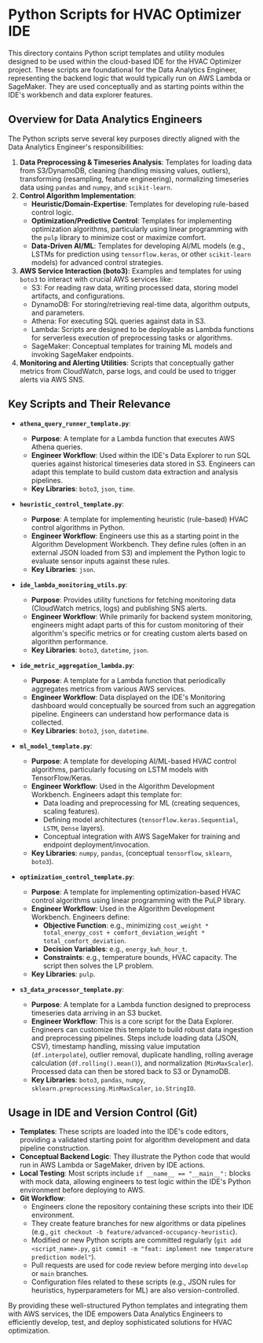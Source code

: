 # Python Scripts for HVAC Optimizer IDE

This directory contains Python script templates and utility modules designed to be used within the cloud-based IDE for the HVAC Optimizer project. These scripts are foundational for the Data Analytics Engineer, representing the backend logic that would typically run on AWS Lambda or SageMaker. They are used conceptually and as starting points within the IDE's workbench and data explorer features.

## Overview for Data Analytics Engineers

The Python scripts serve several key purposes directly aligned with the Data Analytics Engineer's responsibilities:
1.  **Data Preprocessing & Timeseries Analysis**: Templates for loading data from S3/DynamoDB, cleaning (handling missing values, outliers), transforming (resampling, feature engineering), normalizing timeseries data using `pandas` and `numpy`, and `scikit-learn`.
2.  **Control Algorithm Implementation**:
    *   **Heuristic/Domain-Expertise**: Templates for developing rule-based control logic.
    *   **Optimization/Predictive Control**: Templates for implementing optimization algorithms, particularly using linear programming with the `pulp` library to minimize cost or maximize comfort.
    *   **Data-Driven AI/ML**: Templates for developing AI/ML models (e.g., LSTMs for prediction using `tensorflow.keras`, or other `scikit-learn` models) for advanced control strategies.
3.  **AWS Service Interaction (boto3)**: Examples and templates for using `boto3` to interact with crucial AWS services like:
    *   S3: For reading raw data, writing processed data, storing model artifacts, and configurations.
    *   DynamoDB: For storing/retrieving real-time data, algorithm outputs, and parameters.
    *   Athena: For executing SQL queries against data in S3.
    *   Lambda: Scripts are designed to be deployable as Lambda functions for serverless execution of preprocessing tasks or algorithms.
    *   SageMaker: Conceptual templates for training ML models and invoking SageMaker endpoints.
4.  **Monitoring and Alerting Utilities**: Scripts that conceptually gather metrics from CloudWatch, parse logs, and could be used to trigger alerts via AWS SNS.

## Key Scripts and Their Relevance

*   **`athena_query_runner_template.py`**:
    *   **Purpose**: A template for a Lambda function that executes AWS Athena queries.
    *   **Engineer Workflow**: Used within the IDE's Data Explorer to run SQL queries against historical timeseries data stored in S3. Engineers can adapt this template to build custom data extraction and analysis pipelines.
    *   **Key Libraries**: `boto3`, `json`, `time`.

*   **`heuristic_control_template.py`**:
    *   **Purpose**: A template for implementing heuristic (rule-based) HVAC control algorithms in Python.
    *   **Engineer Workflow**: Engineers use this as a starting point in the Algorithm Development Workbench. They define rules (often in an external JSON loaded from S3) and implement the Python logic to evaluate sensor inputs against these rules.
    *   **Key Libraries**: `json`.

*   **`ide_lambda_monitoring_utils.py`**:
    *   **Purpose**: Provides utility functions for fetching monitoring data (CloudWatch metrics, logs) and publishing SNS alerts.
    *   **Engineer Workflow**: While primarily for backend system monitoring, engineers might adapt parts of this for custom monitoring of their algorithm's specific metrics or for creating custom alerts based on algorithm performance.
    *   **Key Libraries**: `boto3`, `datetime`, `json`.

*   **`ide_metric_aggregation_lambda.py`**:
    *   **Purpose**: A template for a Lambda function that periodically aggregates metrics from various AWS services.
    *   **Engineer Workflow**: Data displayed on the IDE's Monitoring dashboard would conceptually be sourced from such an aggregation pipeline. Engineers can understand how performance data is collected.
    *   **Key Libraries**: `boto3`, `json`, `datetime`.

*   **`ml_model_template.py`**:
    *   **Purpose**: A template for developing AI/ML-based HVAC control algorithms, particularly focusing on LSTM models with TensorFlow/Keras.
    *   **Engineer Workflow**: Used in the Algorithm Development Workbench. Engineers adapt this template for:
        *   Data loading and preprocessing for ML (creating sequences, scaling features).
        *   Defining model architectures (`tensorflow.keras.Sequential`, `LSTM`, `Dense` layers).
        *   Conceptual integration with AWS SageMaker for training and endpoint deployment/invocation.
    *   **Key Libraries**: `numpy`, `pandas`, (conceptual `tensorflow`, `sklearn`, `boto3`).

*   **`optimization_control_template.py`**:
    *   **Purpose**: A template for implementing optimization-based HVAC control algorithms using linear programming with the PuLP library.
    *   **Engineer Workflow**: Used in the Algorithm Development Workbench. Engineers define:
        *   **Objective Function**: e.g., minimizing `cost_weight * total_energy_cost + comfort_deviation_weight * total_comfort_deviation`.
        *   **Decision Variables**: e.g., `energy_kwh_hour_t`.
        *   **Constraints**: e.g., temperature bounds, HVAC capacity.
        The script then solves the LP problem.
    *   **Key Libraries**: `pulp`.

*   **`s3_data_processor_template.py`**:
    *   **Purpose**: A template for a Lambda function designed to preprocess timeseries data arriving in an S3 bucket.
    *   **Engineer Workflow**: This is a core script for the Data Explorer. Engineers can customize this template to build robust data ingestion and preprocessing pipelines. Steps include loading data (JSON, CSV), timestamp handling, missing value imputation (`df.interpolate`), outlier removal, duplicate handling, rolling average calculation (`df.rolling().mean()`), and normalization (`MinMaxScaler`). Processed data can then be stored back to S3 or DynamoDB.
    *   **Key Libraries**: `boto3`, `pandas`, `numpy`, `sklearn.preprocessing.MinMaxScaler`, `io.StringIO`.

## Usage in IDE and Version Control (Git)

*   **Templates**: These scripts are loaded into the IDE's code editors, providing a validated starting point for algorithm development and data pipeline construction.
*   **Conceptual Backend Logic**: They illustrate the Python code that would run in AWS Lambda or SageMaker, driven by IDE actions.
*   **Local Testing**: Most scripts include `if __name__ == "__main__":` blocks with mock data, allowing engineers to test logic within the IDE's Python environment before deploying to AWS.
*   **Git Workflow**:
    *   Engineers clone the repository containing these scripts into their IDE environment.
    *   They create feature branches for new algorithms or data pipelines (e.g., `git checkout -b feature/advanced-occupancy-heuristic`).
    *   Modified or new Python scripts are committed regularly (`git add <script_name>.py`, `git commit -m "feat: implement new temperature prediction model"`).
    *   Pull requests are used for code review before merging into `develop` or `main` branches.
    *   Configuration files related to these scripts (e.g., JSON rules for heuristics, hyperparameters for ML) are also version-controlled.

By providing these well-structured Python templates and integrating them with AWS services, the IDE empowers Data Analytics Engineers to efficiently develop, test, and deploy sophisticated solutions for HVAC optimization.
```